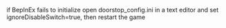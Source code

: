 ﻿if BepInEx fails to initialize open doorstop_config.ini in a text editor and set ignoreDisableSwitch=true, then restart the game